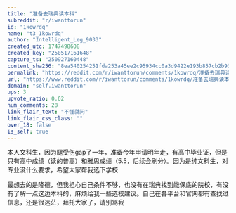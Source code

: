 ```yaml
---
title: "准备去瑞典读本科"
subreddit: "r/iwanttorun"
id: "1kowrdq"
name: "t3_1kowrdq"
author: "Intelligent_Leg_9033"
created_utc: 1747498608
created_key: "250517161648"
capture_ts: "250927160448"
content_sha256: "8ea540254251fda253a45ee2c95934cc0a3d9422e193b857cb2b93faae57e620"
permalink: "https://reddit.com/r/iwanttorun/comments/1kowrdq/准备去瑞典读本科/"
url: "https://www.reddit.com/r/iwanttorun/comments/1kowrdq/准备去瑞典读本科/"
domain: "self.iwanttorun"
ups: 3
upvote_ratio: 0.62
num_comments: 28
link_flair_text: "不懂就问"
link_flair_css_class: ""
over_18: false
is_self: true
---
```


本人文科生，因为腿受伤gap了一年，准备今年申请明年走，有高中毕业证，但是只有高中成绩（读的普高）和雅思成绩（5.5，后续会刷分）。因为是纯文科生，对专业没什么要求，希望大家帮我选下学校

最想去的是隆德，但我担心自己条件不够，也没有在瑞典找到能保底的院校，有没有了解一点这边本科的，麻烦给我一些选校建议。自己在各平台和官网都有查找过信息，还是很迷茫，拜托大家了，请别骂我

